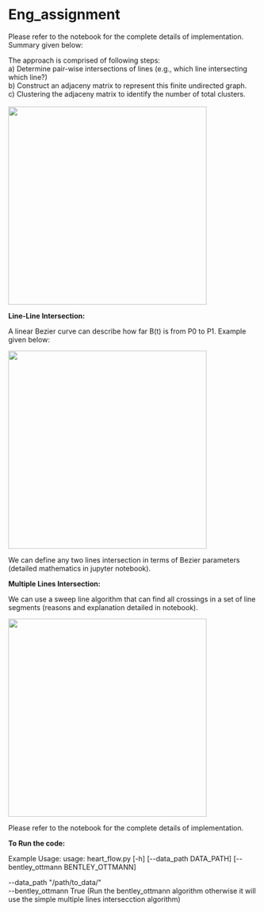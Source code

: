 # Eng_assignment

Please refer to the notebook for the complete details of implementation. Summary given below: <br>

The approach is comprised of following steps: <br>
a) Determine pair-wise intersections of lines (e.g., which line intersecting which line?) <br>
b) Construct an adjaceny matrix to represent this finite undirected graph. <br>
c) Clustering the adjaceny matrix to identify the number of total clusters. <br>
<br>
<img src="https://user-images.githubusercontent.com/22897244/124961991-0142f600-e016-11eb-97ab-c6e28bc95bee.png" width="400">
<br>     
     

<b> Line-Line Intersection:</b> <br>

    
A linear Bezier curve can describe how far B(t) is from P0 to P1. Example given below: <br>
  
<img src="https://user-images.githubusercontent.com/22897244/124962761-eb820080-e016-11eb-99a9-3b63da949421.png" width="400">
<br>

We can define any two lines intersection in terms of Bezier parameters (detailed mathematics in jupyter notebook).


<b>  Multiple Lines Intersection:</b> <br>

We can use a sweep line algorithm that can find all crossings in a set of line segments (reasons and explanation detailed in notebook). <br>

<img src="https://user-images.githubusercontent.com/22897244/124963549-e1143680-e017-11eb-9d02-ed77cdca3a28.png" width="400">

Please refer to the notebook for the complete details of implementation.

<b> To Run the code:</b> <br>

Example Usage:
usage: heart_flow.py [-h] [--data_path DATA_PATH]
                     [--bentley_ottmann BENTLEY_OTTMANN] <br>

--data_path "/path/to_data/" <br>
--bentley_ottmann True (Run the bentley_ottmann algorithm otherwise it will use the simple multiple lines intersecction algorithm) <br>

